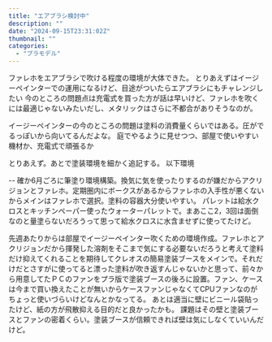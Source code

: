 ```yaml
---
title: "エアブラシ検討中"
description: ""
date: "2024-09-15T23:31:02Z"
thumbnail: ""
categories:
  - "プラモデル"
---
```

ファレホをエアブラシで吹ける程度の環境が大体できた。
とりあえずはイージーペインターでの運用になるけど、目途がついたらエアブラシにもチャレンジしたい
今のところの問題点は充電式を買った方が話は早いけど、ファレホを吹くには最適じゃないみたいだし、メタリックはさらに不都合がありそうなのが。

イージーペインターの今のところの問題は塗料の消費量くらいではある。圧がでるっぽいから向いてるんだよな。
庭でやるように見せつつ、部屋で使いやすい機材か、充電式で頑張るか

とりあえず。あとで塗装環境を細かく追記する。
以下環境

--
確か6月ごろに筆塗り環境構築。換気に気を使ったりするのが嫌だからアクリジョンとファレホ。定期圏内にボークスがあるからファレホの入手性が悪くないからメインはファレホで選択。塗料の容器大分使いやすい。
パレットは給水クロスとキッチンペーパー使ったウォーターパレットで。まあここ2，3回は面倒なのと量塗らないだろうって思って給水クロスに水含ませずに使ってたけど。

先週あたりからは部屋でイージーペインター吹くための環境作成。ファレホとアクリジョンだから揮発した溶剤をそこまで気にする必要ないだろうと考えて塗料だけ抑えてくれることを期待してクレオスの簡易塗装ブースをメインで。それだけだとさすがに使ってると漂った塗料が吹き返すんじゃないかと思って、前々から用意してたＰＣのファンをプラ版で塗装ブースの後ろに設置。ファン、ケースは今まで買い換えたことが無いからケースファンじゃなくてCPUファンなのがちょっと使いづらいけどなんとかなってる。
あとは適当に壁にビニール袋貼ったけど、紙の方が飛散抑える目的だと良かったかも。
課題はその壁と塗装ブースとファンの密着くらい。塗装ブースが信頼できれば壁は気にしなくていいんだけど。
